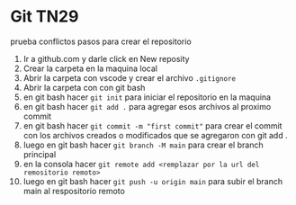 # Git TN29

prueba conflictos 
pasos para crear el repositorio
1. Ir a github.com y darle click en New reposity
2. Crear la carpeta en la maquina local
3. Abrir la carpeta con vscode y crear el archivo `.gitignore`
4. Abrir la carpeta con con git bash
5.  en  git bash hacer `git init` para iniciar el repositorio en la maquina
6. en git bash hacer `git add .` para agregar esos archivos al proximo commit
7. en git bash hacer `git commit -m "first commit"` para crear el commit con los archivos creados o modificados que se agregaron con git add .
8. luego en git bash hacer `git branch -M main` para crear el branch principal
9. en la consola hacer `git remote add <remplazar por la url del remositorio remoto>`
10. luego en git bash hacer `git push -u origin main` para subir el branch main al respositorio remoto
